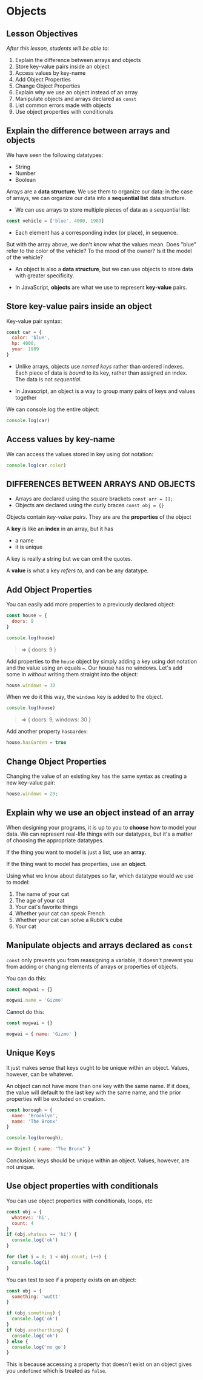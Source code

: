 # Objects

## Lesson Objectives

_After this lesson, students will be able to:_

1. Explain the difference between arrays and objects
1. Store key-value pairs inside an object
1. Access values by key-name
1. Add Object Properties
1. Change Object Properties
1. Explain why we use an object instead of an array
1. Manipulate objects and arrays declared as `const`
1. List common errors made with objects
1. Use object properties with conditionals

## Explain the difference between arrays and objects

We have seen the following datatypes:

- String
- Number
- Boolean

Arrays are a **data structure**. We use them to organize our data: in the case of arrays, we can organize our data into a **sequential list** data structure.

- We can use arrays to store multiple pieces of data as a sequential list:

```javascript
const vehicle = ['blue', 4000, 1989]
```

- Each element has a corresponding index (or place), in sequence.

But with the array above, we don't know what the values mean. Does "blue" refer to the color of the vehicle? To the mood of the owner? Is it the model of the vehicle?

- An object is also a **data structure**, but we can use objects to store data with greater specificity.

- In JavaScript, **objects** are what we use to represent **key-value** pairs.

## Store key-value pairs inside an object

Key-value pair syntax:

```javascript
const car = {
  color: 'blue',
  hp: 4000,
  year: 1989
}
```

- Unlike arrays, objects use _named keys_ rather than ordered indexes. Each piece of data is _bound_ to its key, rather than assigned an index. The data is not _sequential_.

- In Javascript, an object is a way to group many pairs of keys and values together

We can console.log the entire object:

```javascript
console.log(car)
```

## Access values by key-name

We can access the values stored in key using dot notation:

```javascript
console.log(car.color)
```

## DIFFERENCES BETWEEN ARRAYS AND OBJECTS

- Arrays are declared using the square brackets `const arr = [];`
- Objects are declared using the curly braces `const obj = {}`

Objects contain _key-value pairs_. They are are the **properties** of the object

A **key** is like an **index** in an array, but it has

- a name
- it is unique

A key is really a string but we can omit the quotes.

A **value** is what a key _refers to_, and can be any datatype.

## Add Object Properties

You can easily add more properties to a previously declared object:

```javascript
const house = {
  doors: 9
}

console.log(house)
```

> => { doors: 9 }

Add properties to the `house` object by simply adding a key using dot notation and the value using an equals `=`. Our house has no windows. Let's add some in _without_ writing them straight into the object:

```javascript
house.windows = 30
```

When we do it this way, the `windows` key is added to the object.

```javascript
console.log(house)
```

> => { doors: 9, windows: 30 }

Add another property `hasGarden`:

```javascript
house.hasGarden = true
```

## Change Object Properties

Changing the value of an existing key has the same syntax as creating a new key-value pair:

```javascript
house.windows = 29;
```

## Explain why we use an object instead of an array

When designing your programs, it is up to you to **choose** how to model your data. We can represent real-life things with our datatypes, but it's a matter of choosing the appropriate datatypes.

If the thing you want to model is just a list, use an **array**.

If the thing want to model has properties, use an **object**.

Using what we know about datatypes so far, which datatype would we use to model:

1. The name of your cat
2. The age of your cat
3. Your cat's favorite things
4. Whether your cat can speak French
5. Whether your cat can solve a Rubik's cube
6. Your cat

## Manipulate objects and arrays declared as `const`

`const` only prevents you from reassigning a variable, it doesn't prevent you from adding or changing elements of arrays or properties of objects.

You can do this:

```javascript
const mogwai = {}

mogwai.name = 'Gizmo'
```

Cannot do this:

```javascript
const mogwai = {}

mogwai = { name: 'Gizmo' }
```

## Unique Keys

It just makes sense that keys ought to be unique within an object. Values, however, can be whatever.

An object can not have more than one key with the same name. If it does, the value will default to the last key with the same name, and the prior properties will be excluded on creation.

```javascript
const borough = {
  name: 'Brooklyn',
  name: 'The Bronx'
}
```

```javascript
console.log(borough);

=> Object { name: "The Bronx" }
```

Conclusion: keys should be unique within an object. Values, however, are not unique.

## Use object properties with conditionals

You can use object properties with conditionals, loops, etc

```javascript
const obj = {
  whatevs: 'hi',
  count: 4
}
if (obj.whatevs == 'hi') {
  console.log('ok')
}

for (let i = 0; i < obj.count; i++) {
  console.log(i)
}
```

You can test to see if a property exists on an object:

```javascript
const obj = {
  something: 'wuttt'
}

if (obj.something) {
  console.log('ok')
}
if (obj.anotherthing) {
  console.log('ok')
} else {
  console.log('no go')
}
```

This is because accessing a property that doesn't exist on an object gives you `undefined` which is treated as `false`.
